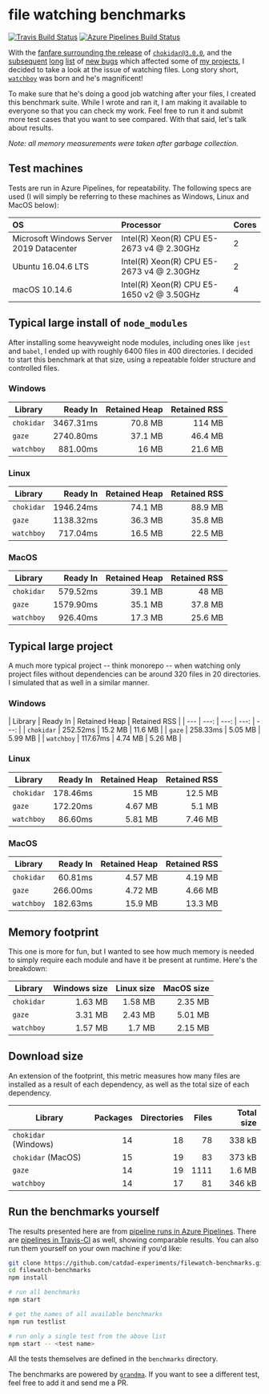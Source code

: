 # file watching benchmarks

[![Travis Build Status](https://travis-ci.com/catdad-experiments/filewatch-benchmarks.svg?branch=master)](https://travis-ci.com/catdad-experiments/filewatch-benchmarks)
[![Azure Pipelines Build Status](https://dev.azure.com/vatev1/filewatch-benchmarks/_apis/build/status/catdad-experiments.filewatch-benchmarks?branchName=master)](https://dev.azure.com/vatev1/filewatch-benchmarks/_build/latest?definitionId=1&branchName=master)

With the [fanfare surrounding the release](https://paulmillr.com/posts/chokidar-3-save-32tb-of-traffic/) of [`chokidar@3.0.0`](https://github.com/paulmillr/chokidar), and the [subsequent](https://github.com/paulmillr/chokidar/issues/873) [long](https://github.com/paulmillr/chokidar/issues/860) [list](https://github.com/paulmillr/chokidar/issues/871) of [new bugs](https://github.com/paulmillr/chokidar/issues/865) which affected some of [my projects](https://github.com/catdad/electronmon), I decided to take a look at the issue of watching files. Long story short, [`watchboy`](https://github.com/catdad/watchboy) was born and he's magnificent!

To make sure that he's doing a good job watching after your files, I created this benchmark suite. While I wrote and ran it, I am making it available to everyone so that you can check my work. Feel free to run it and submit more test cases that you want to see compared. With that said, let's talk about results.

_Note: all memory measurements were taken after garbage collection._

## Test machines

Tests are run in Azure Pipelines, for repeatability. The following specs are used (I will simply be referring to these machines as Windows, Linux and MacOS below):

| OS | Processor | Cores |
| :--- | :--- | :--- |
| Microsoft Windows Server 2019 Datacenter | Intel(R) Xeon(R) CPU E5-2673 v4 @ 2.30GHz | 2 |
| Ubuntu 16.04.6 LTS | Intel(R) Xeon(R) CPU E5-2673 v4 @ 2.30GHz | 2 |
| macOS 10.14.6 | Intel(R) Xeon(R) CPU E5-1650 v2 @ 3.50GHz | 4 |

## Typical large install of `node_modules`

After installing some heavyweight node modules, including ones like `jest` and `babel`, I ended up with roughly 6400 files in 400 directories. I decided to start this benchmark at that size, using a repeatable folder structure and controlled files.

### Windows

| Library    |  Ready In   |  Retained Heap  |  Retained RSS  |
| ---        | ---:        | ---:            | ---:           |
| `chokidar` |  3467.31ms  |  70.8 MB        |  114 MB        |
| `gaze`     |  2740.80ms  |  37.1 MB        |  46.4 MB       |
| `watchboy` |  881.00ms   |  16 MB          |  21.6 MB       |

### Linux

| Library    |  Ready In   |  Retained Heap  |  Retained RSS  |
| ---        | ---:        | ---:            | ---:           |
| `chokidar` |  1946.24ms  |  74.1 MB        |  88.9 MB       |
| `gaze`     |  1138.32ms  |  36.3 MB        |  35.8 MB       |
| `watchboy` |  717.04ms   |  16.5 MB        |  22.5 MB       |

### MacOS

| Library    |  Ready In   |  Retained Heap  |  Retained RSS  |
| ---        | ---:        | ---:            | ---:           |
| `chokidar` |  579.52ms   |  39.1 MB        |  48 MB         |
| `gaze`     |  1579.90ms  |  35.1 MB        |  37.8 MB       |
| `watchboy` |  926.40ms   |  17.3 MB        |  25.6 MB       |

## Typical large project

A much more typical project -- think monorepo -- when watching only project files without dependencies can be around 320 files in 20 directories. I simulated that as well in a similar manner.

### Windows

| Library    |  Ready In  |  Retained Heap  |  Retained RSS  |
| ---        | ---:       | ---:            | ---: | ---:    |
| `chokidar` |  252.52ms  |  15.2 MB        |  11.6 MB       |
| `gaze`     |  258.33ms  |  5.05 MB        |  5.99 MB       |
| `watchboy` |  117.67ms  |  4.74 MB        |  5.26 MB       |

### Linux

| Library    |  Ready In  |  Retained Heap  |  Retained RSS  |
| ---        | ---:       | ---:            | ---:           |
| `chokidar` |  178.46ms  |  15 MB          |  12.5 MB       |
| `gaze`     |  172.20ms  |  4.67 MB        |  5.1 MB        |
| `watchboy` |  86.60ms   |  5.81 MB        |  7.46 MB       |

### MacOS

| Library    |  Ready In  |  Retained Heap  |  Retained RSS  |
| ---        | ---:       | ---:            | ---:           |
| `chokidar` |  60.81ms   |  4.57 MB        |  4.19 MB       |
| `gaze`     |  266.00ms  |  4.72 MB        |  4.66 MB       |
| `watchboy` |  182.63ms  |  15.9 MB        |  13.3 MB       |

## Memory footprint

This one is more for fun, but I wanted to see how much memory is needed to simply require each module and have it be present at runtime. Here's the breakdown:

| Library    | Windows size | Linux size | MacOS size |
| ---------- | ---:         | ---:       | ---:       |
| `chokidar` | 1.63 MB      | 1.58 MB    | 2.35 MB    |
| `gaze`     | 3.31 MB      | 2.43 MB    | 5.01 MB    |
| `watchboy` | 1.57 MB      | 1.7 MB     | 2.15 MB    |

## Download size

An extension of the footprint, this metric measures how many files are installed as a result of each dependency, as well as the total size of each dependency.

| Library | Packages | Directories | Files | Total size |
| --- | ---: | ---: | ---: | ---: |
| `chokidar` (Windows) | 14 | 18 | 78   | 338 kB |
| `chokidar` (MacOS)   | 15 | 19 | 83   | 373 kB |
| `gaze`               | 14 | 19 | 1111 | 1.6 MB |
| `watchboy`           | 14 | 17 | 81   | 346 kB |

## Run the benchmarks yourself

The results presented here are from [pipeline runs in Azure Pipelines](https://dev.azure.com/vatev1/filewatch-benchmarks/_build/latest?definitionId=1&branchName=master). There are [pipelines in Travis-CI](https://travis-ci.com/catdad-experiments/filewatch-benchmarks) as well, showing comparable results. You can also run them yourself on your own machine if you'd like:

```bash
git clone https://github.com/catdad-experiments/filewatch-benchmarks.git
cd filewatch-benchmarks
npm install

# run all benchmarks
npm start

# get the names of all available benchmarks
npm run testlist

# run only a single test from the above list
npm start -- <test name>
```

All the tests themselves are defined in the `benchmarks` directory.

The benchmarks are powered by [`grandma`](https://github.com/catdad/grandma). If you want to see a different test, feel free to add it and send me a PR.
